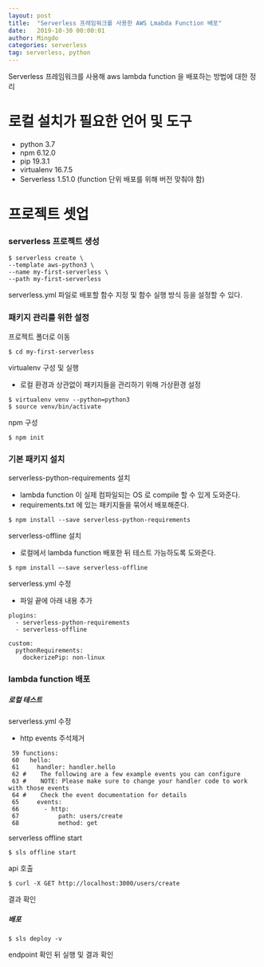 ```yaml
---
layout: post
title:  "Serverless 프레임워크를 사용한 AWS Lmabda Function 배포"
date:   2019-10-30 00:00:01
author: Mingdo
categories: serverless
tag: serverless, python
---
```


Serverless 프레임워크를 사용해 aws lambda function 을 배포하는 방법에 대한 정리

# 로컬 설치가 필요한 언어 및 도구
- python 3.7
- npm 6.12.0
- pip 19.3.1
- virtualenv 16.7.5
- Serverless 1.51.0 (function 단위 배포를 위해 버전 맞춰야 함)

# 프로젝트 셋업
### serverless 프로젝트 생성
```
$ serverless create \
--template aws-python3 \
--name my-first-serverless \
--path my-first-serverless
```
serverless.yml 파일로 배포할 함수 지정 및 함수 실행 방식 등을 설정할 수 있다.

### 패키지 관리를 위한 설정
프로젝트 폴더로 이동  
```
$ cd my-first-serverless
```
virtualenv 구성 및 실행
- 로컬 환경과 상관없이 패키지들을 관리하기 위해 가상환경 설정  
```
$ virtualenv venv --python=python3
$ source venv/bin/activate
```
npm 구성  
```
$ npm init
```

### 기본 패키지 설치
serverless-python-requirements 설치  
- lambda function 이 실제 컴파일되는 OS 로 compile 할 수 있게 도와준다.
- requirements.txt 에 있는 패키지들을 묶어서 배포해준다.  
```
$ npm install --save serverless-python-requirements
```
serverless-offline 설치
- 로컬에서 lambda function 배포한 뒤 테스트 가능하도록 도와준다.  
```
$ npm install —-save serverless-offline
```
serverless.yml 수정
- 파일 끝에 아래 내용 추가  
```
plugins:
  - serverless-python-requirements
  - serverless-offline

custom:
  pythonRequirements:
    dockerizePip: non-linux
```

### lambda function 배포
##### 로컬 테스트
serverless.yml 수정
- http events 주석제거  
```
 59 functions: 
 60   hello: 
 61     handler: handler.hello 
 62 #    The following are a few example events you can configure 
 63 #    NOTE: Please make sure to change your handler code to work with those events 
 64 #    Check the event documentation for details 
 65     events: 
 66       - http: 
 67           path: users/create 
 68           method: get
```

serverless offline start  
```
$ sls offline start
```
api 호출  
```
$ curl -X GET http://localhost:3000/users/create
```
결과 확인

##### 배포
```
$ sls deploy -v
```
endpoint 확인 뒤 실행 및 결과 확인